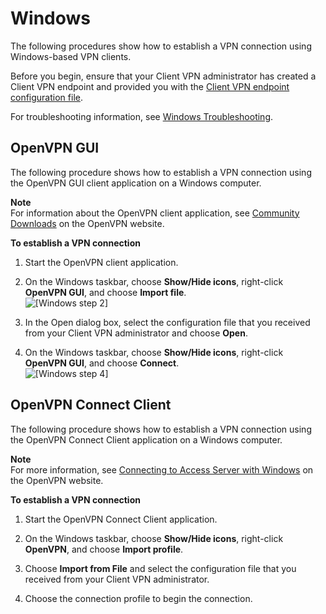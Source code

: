 # Windows<a name="windows"></a>

The following procedures show how to establish a VPN connection using Windows\-based VPN clients\.

Before you begin, ensure that your Client VPN administrator has created a Client VPN endpoint and provided you with the [Client VPN endpoint configuration file](https://docs.aws.amazon.com/vpn/latest/clientvpn-admin/cvpn-getting-started.html#cvpn-getting-started-config)\.

For troubleshooting information, see [Windows Troubleshooting](windows-troubleshooting.md)\.

## OpenVPN GUI<a name="windows-openvpn-gui"></a>

The following procedure shows how to establish a VPN connection using the OpenVPN GUI client application on a Windows computer\.

**Note**  
For information about the OpenVPN client application, see [Community Downloads](https://openvpn.net/community-downloads/) on the OpenVPN website\.

**To establish a VPN connection**

1. Start the OpenVPN client application\.

1. On the Windows taskbar, choose **Show/Hide icons**, right\-click **OpenVPN GUI**, and choose **Import file**\.  
![\[Windows step 2\]](http://docs.aws.amazon.com/vpn/latest/clientvpn-user/images/windows_01.png)

1. In the Open dialog box, select the configuration file that you received from your Client VPN administrator and choose **Open**\.

1. On the Windows taskbar, choose **Show/Hide icons**, right\-click **OpenVPN GUI**, and choose **Connect**\.  
![\[Windows step 4\]](http://docs.aws.amazon.com/vpn/latest/clientvpn-user/images/windows_02.png)

## OpenVPN Connect Client<a name="windows-openvpn-connect"></a>

The following procedure shows how to establish a VPN connection using the OpenVPN Connect Client application on a Windows computer\.

**Note**  
For more information, see [Connecting to Access Server with Windows](https://openvpn.net/vpn-server-resources/connecting-to-access-server-with-windows/) on the OpenVPN website\.

**To establish a VPN connection**

1. Start the OpenVPN Connect Client application\.

1. On the Windows taskbar, choose **Show/Hide icons**, right\-click **OpenVPN**, and choose **Import profile**\.

1. Choose **Import from File** and select the configuration file that you received from your Client VPN administrator\.

1. Choose the connection profile to begin the connection\.